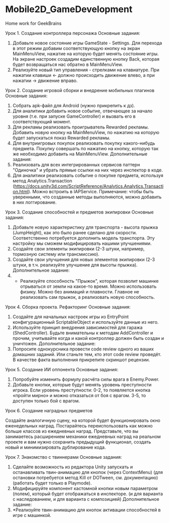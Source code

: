 # Mobile2D_GameDevelopment
Home work for GeekBrains


Урок 1. Создание контроллера персонажа
Основные задания:
1. Добавьте новое состояние игры GameState - Settings. Для перехода в этот режим добавим соответствующую кнопку на экран MainMenuView, нажатие на которую будет менять состояние игры. На экране настроек создадим единственную кнопку Back, которая будет возвращаться нас обратно в MainMenuView.
2. Реализуйте новый тип управления - стрелками на клавиатуре. При нажатии клавиши ← должно происходить движение влево, а при нажатии → движение вправо.


Урок 2. Создание игровой сборки и внедрение мобильных плагинов
Основные задания:
1. Собрать apk-файл для Android (нужно прикрепить к дз).
2. Для аналитики добавить новое событие, отвечающее за начало уровня (т.е. при запуске GameController) и вызвать его в соответствующий момент.
3. Для рекламы реализовать проигрыватель Rewarded рекламы. Добавить новую кнопку на MainMenuView, по нажатию на которую будет запускаться показ Rewarded рекламы.
4. Для внутриигровых покупок реализовать покупку какого-нибудь предмета. Покупку совершать по нажатию на кнопку, которую так же необходимо добавить на MainMenuView.
Дополнительные задания:
1. Реализовать для всех интегрированных сервисов паттерн "Одиночка" и убрать прямые ссылки на них через инспектор в коде.
2. Для аналитики реализовать событие о покупке предмета, используя метод Analytics.Transaction
(https://docs.unity3d.com/ScriptReference/Analytics.Analytics.Transaction.html). Можно встроить в IAPService. Примечание: чтобы быть уверенными,
что созданные методы выполняются, можно добавить в них логгирование.


Урок 3. Создание способностей и предметов экипировки
Основные задания:
1. Добавьте новую характеристику для транспорта - высота прыжка (JumpHeight), как это было ранее сделано для скорости. Соответственно потребуется дополнить модель транспорта. Эту настройку мы сможем модифицировать нашими улучшениями.
2. Создайте свои элементы экипировки (2-3 штуки, например, тормозную систему или трансмиссию).
3. Создайте свои улучшения для новых элементов экипировки (2-3 штуки, в т.ч. реализуйте улучшение для высоты прыжка).
Дополнительное задание:
4. * Реализуйте способность "Прыжок", которая позволит машинке отрываться от земли на какое-то время. Можно использовать физику. Можно без анимаций и плавности. Главное не реализовать сам прыжок, а реализовать новую способность.


Урок 4. Сборка проекта. Рефакторинг
Основные задания:
1. Создайте для начальных настроек игры из EntryPoint конфигурационный ScriptableObject и используйте данные из него.
2. Используйте принцип внедрения зависимостей для гаража (ShedController). Будьте внимательны к методам AddController и прочим, учитывайте когда и какой контроллер должен быть создан и уничтожен.
Дополнительное задание:
1. Попросите однокурсника провести code review одного из ваших домашних заданий. Или станьте тем, кто этот code review проведёт. В качестве факта выполнения прикрепите скриншот рецензии.


Урок 5. Создание ИИ оппонента
Основные задания:
1. Попробуйте изменить формулу расчёта силы врага в Enemy.Power.
2. Добавьте кнопки, которые будут менять уровень преступности игрока. Если уровень преступности:
0-2, то появляется кнопка «пройти мирно» и можно отказаться от боя с врагом.
3-5, то доступен только бой с врагом.


Урок 6. Создание наградных предметов

Создайте аналогичную сцену, на которой будет функционировать окно еженедельных наград. Постарайтесь переиспользовать как можно больше классов из ежедневных наград. Представьте, что вы занимаетесь расширением механики ежедневных наград на реальном проекте и вам нужно сохранить предыдущий функционал, создать новый и минимизировать дублирование кода.


Урок 7. Знакомство с твиннерами
Основные задания:
1. Сделайте возможность из редактора Unity запускать и останавливать твин-анимацию для кнопок (через ContextMenu) (для остановки потребуется метод Kill от DOTween, см. документацию) (работать будет только в Playmode).
2. Модифицируйте компонент кастомной кнопки новым параметром (полем), который будет отображаться в инспекторе. (и для варианта с наследованием, и для варианта с композицией)
Дополнительное задание:
3. *Реализуйте твин-анимацию для кнопок активации способностей в игре с машинкой.

